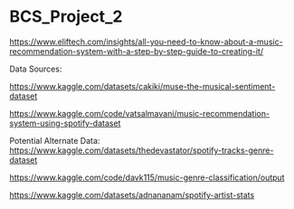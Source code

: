 # BCS_Project_2




https://www.eliftech.com/insights/all-you-need-to-know-about-a-music-recommendation-system-with-a-step-by-step-guide-to-creating-it/

Data Sources:

https://www.kaggle.com/datasets/cakiki/muse-the-musical-sentiment-dataset

https://www.kaggle.com/code/vatsalmavani/music-recommendation-system-using-spotify-dataset



Potential Alternate Data:
https://www.kaggle.com/datasets/thedevastator/spotify-tracks-genre-dataset

https://www.kaggle.com/code/davk115/music-genre-classification/output

https://www.kaggle.com/datasets/adnananam/spotify-artist-stats

